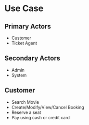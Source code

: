 # Use Case

## Primary Actors
- Customer
- Ticket Agent

## Secondary Actors
- Admin
- System


## Customer
- Search Movie
- Create/Modify/View/Cancel Booking
- Reserve a seat
- Pay using cash or credit card

